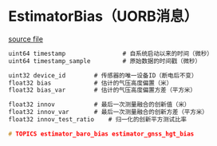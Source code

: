 # EstimatorBias（UORB消息）  

[source file](https://github.com/PX4/PX4-Autopilot/blob/main/msg/EstimatorBias.msg)  

```c
uint64 timestamp                # 自系统启动以来的时间（微秒）
uint64 timestamp_sample         # 原始数据的时间戳（微秒）

uint32 device_id		# 传感器的唯一设备ID（断电后不变）
float32 bias			# 估计的气压高度偏置（米）
float32 bias_var		# 估计的气压高度偏置方差（平方米）

float32 innov			# 最后一次测量融合的创新值（米）
float32 innov_var		# 最后一次测量融合的创新方差（平方米）
float32 innov_test_ratio	# 归一化的创新平方测试比率

# TOPICS estimator_baro_bias estimator_gnss_hgt_bias
```